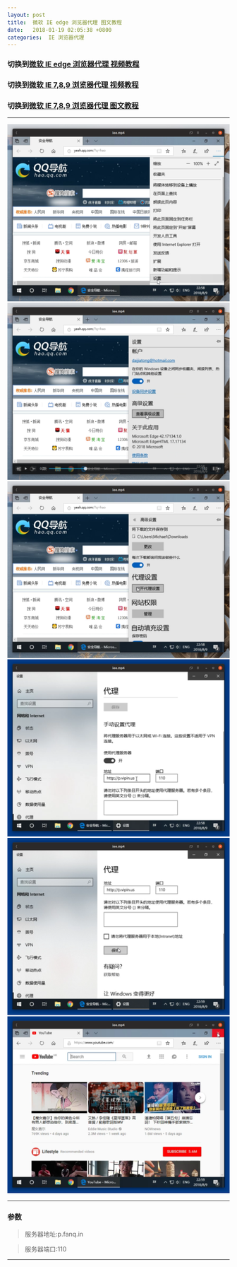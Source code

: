 ```yaml
---
layout: post
title:  微软 IE edge 浏览器代理 图文教程
date:   2018-01-19 02:05:38 +0800
categories:  IE 浏览器代理
---
```


### 切换到[微软 IE edge 浏览器代理 **视频教程**](/2018/01/iee/ "IE edge")
### 切换到[微软 IE 7,8,9 浏览器代理 **视频教程**](/2018/01/ie/ "IE")
### 切换到[微软 IE 7,8,9 浏览器代理 **图文教程**](/2018/01/ie_txt/ "IE")

****

![ie](/assets/images/ie/iee1.png "IE edge")
![ie](/assets/images/ie/iee2.png "IE edge")
![ie](/assets/images/ie/iee3.png "IE edge")
![ie](/assets/images/ie/iee4.png "IE edge")
![ie](/assets/images/ie/iee5.png "IE edge")
![ie](/assets/images/ie/iee6.png "IE edge")

****

### 参数

>服务器地址:p.fanq.in

>服务器端口:110

****
